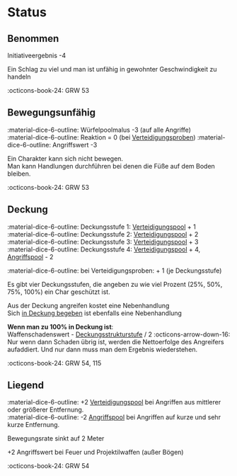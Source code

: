 # Status

## Benommen

Initiativeergebnis -4

Ein Schlag zu viel und man ist unfähig in gewohnter Geschwindigkeit zu handeln

:octicons-book-24: GRW 53

## Bewegungsunfähig

:material-dice-6-outline: Würfelpoolmalus -3 (auf alle Angriffe)  
:material-dice-6-outline: Reaktion = 0 (bei [Verteidigungsproben](kampf.md#wurfeln))
:material-dice-6-outline: Angriffswert -3  

Ein Charakter kann sich nicht bewegen.  
Man kann Handlungen durchführen bei denen die Füße auf dem Boden bleiben.

:octicons-book-24: GRW 53

## Deckung

:material-dice-6-outline: Deckungsstufe 1: [Verteidigungspool](kampf.md#pool-bilden) + 1  
:material-dice-6-outline: Deckungsstufe 2: [Verteidigungspool](kampf.md#pool-bilden) + 2  
:material-dice-6-outline: Deckungsstufe 3: [Verteidigungspool](kampf.md#pool-bilden) + 3  
:material-dice-6-outline: Deckungsstufe 4: [Verteidigungspool](kampf.md#pool-bilden) + 4, [Angriffspool](kampf.md#pool-bilden) - 2

:material-dice-6-outline: bei Verteidigungsproben: + 1 (je Deckungsstufe)

Es gibt vier Deckungsstufen, die angeben zu wie viel Prozent (25%, 50%, 75%, 100%) ein Char geschützt ist.

Aus der Deckung angreifen kostet eine Nebenhandlung  
Sich [in Deckung begeben](handlungen.md#in-deckung-gehen-i) ist ebenfalls eine Nebenhandlung 

**Wenn man zu 100% in Deckung ist**:  
Waffenschadenswert - [Deckungsstrukturstufe](barrieren.md#strukturstufen) / 2 :octicons-arrow-down-16:  
Nur wenn dann Schaden übrig ist, werden die Nettoerfolge des Angreifers aufaddiert. Und nur dann muss man dem Ergebnis wiederstehen.

:octicons-book-24: GRW 54, 115

## Liegend

:material-dice-6-outline: +2 [Verteidigungspool](kampf.md#pool-bilden) bei Angriffen aus mittlerer oder größerer Entfernung.  
:material-dice-6-outline: -2 [Angriffspool](kampf.md#pool-bilden) bei Angriffen auf kurze und sehr kurze Entfernung.

Bewegungsrate sinkt auf 2 Meter

+2 Angriffswert bei Feuer und Projektilwaffen (außer Bögen)

:octicons-book-24: GRW 54